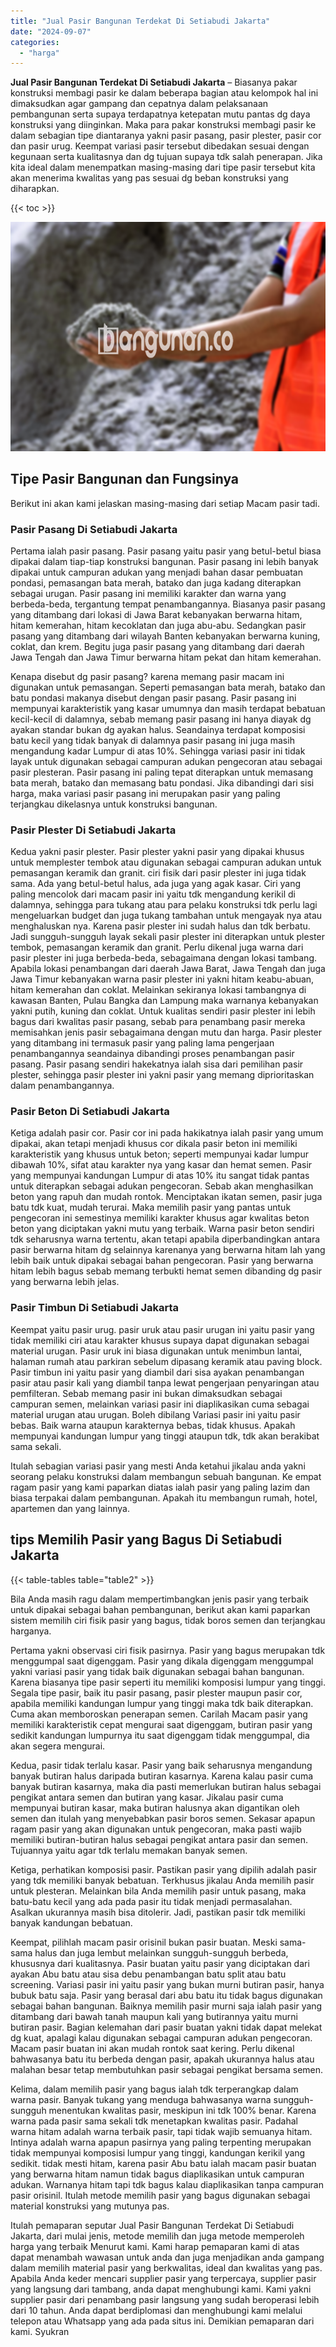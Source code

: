 ```yaml
---
title: "Jual Pasir Bangunan Terdekat Di Setiabudi Jakarta"
date: "2024-09-07"
categories: 
  - "harga"
---
```


**Jual Pasir Bangunan Terdekat Di Setiabudi Jakarta** – Biasanya pakar konstruksi membagi pasir ke dalam beberapa bagian atau kelompok hal ini dimaksudkan agar gampang dan cepatnya dalam pelaksanaan pembangunan serta supaya terdapatnya ketepatan mutu pantas dg daya konstruksi yang diinginkan. Maka para pakar konstruksi membagi pasir ke dalam sebagian tipe diantaranya yakni pasir pasang, pasir plester, pasir cor dan pasir urug. Keempat variasi pasir tersebut dibedakan sesuai dengan kegunaan serta kualitasnya dan dg tujuan supaya tdk salah penerapan. Jika kita ideal dalam menempatkan masing-masing dari tipe pasir tersebut kita akan menerima kwalitas yang pas sesuai dg beban konstruksi yang diharapkan.

{{< toc >}}

![Jual Pasir Bangunan Terdekat Di Setiabudi Jakarta](/images/jual-pasir-bangunan-56.png)

## Tipe Pasir Bangunan dan Fungsinya

Berikut ini akan kami jelaskan masing-masing dari setiap Macam pasir tadi.

### Pasir Pasang Di Setiabudi Jakarta

Pertama ialah pasir pasang. Pasir pasang yaitu pasir yang betul-betul biasa dipakai dalam tiap-tiap konstruksi bangunan. Pasir pasang ini lebih banyak dipakai untuk campuran adukan yang menjadi bahan dasar pembuatan pondasi, pemasangan bata merah, batako dan juga kadang diterapkan sebagai urugan. Pasir pasang ini memiliki karakter dan warna yang berbeda-beda, tergantung tempat penambangannya. Biasanya pasir pasang yang ditambang dari lokasi di Jawa Barat kebanyakan berwarna hitam, hitam kemerahan, hitam kecoklatan dan juga abu-abu. Sedangkan pasir pasang yang ditambang dari wilayah Banten kebanyakan berwarna kuning, coklat, dan krem. Begitu juga pasir pasang yang ditambang dari daerah Jawa Tengah dan Jawa Timur berwarna hitam pekat dan hitam kemerahan.

Kenapa disebut dg pasir pasang? karena memang pasir macam ini digunakan untuk pemasangan. Seperti pemasangan bata merah, batako dan batu pondasi makanya disebut dengan pasir pasang. Pasir pasang ini mempunyai karakteristik yang kasar umumnya dan masih terdapat bebatuan kecil-kecil di dalamnya, sebab memang pasir pasang ini hanya diayak dg ayakan standar bukan dg ayakan halus. Seandainya terdapat komposisi batu kecil yang tidak banyak di dalamnya pasir pasang ini juga masih mengandung kadar Lumpur di atas 10%. Sehingga variasi pasir ini tidak layak untuk digunakan sebagai campuran adukan pengecoran atau sebagai pasir plesteran. Pasir pasang ini paling tepat diterapkan untuk memasang bata merah, batako dan memasang batu pondasi. Jika dibandingi dari sisi harga, maka variasi pasir pasang ini merupakan pasir yang paling terjangkau dikelasnya untuk konstruksi bangunan.

### Pasir Plester Di Setiabudi Jakarta

Kedua yakni pasir plester. Pasir plester yakni pasir yang dipakai khusus untuk memplester tembok atau digunakan sebagai campuran adukan untuk pemasangan keramik dan granit. ciri fisik dari pasir plester ini juga tidak sama. Ada yang betul-betul halus, ada juga yang agak kasar. Ciri yang paling mencolok dari macam pasir ini yaitu tdk mengandung kerikil di dalamnya, sehingga para tukang atau para pelaku konstruksi tdk perlu lagi mengeluarkan budget dan juga tukang tambahan untuk mengayak nya atau menghaluskan nya. Karena pasir plester ini sudah halus dan tdk berbatu. Jadi sungguh-sungguh layak sekali pasir plester ini diterapkan untuk plester tembok, pemasangan keramik dan granit. Perlu dikenal juga warna dari pasir plester ini juga berbeda-beda, sebagaimana dengan lokasi tambang. Apabila lokasi penambangan dari daerah Jawa Barat, Jawa Tengah dan juga Jawa Timur kebanyakan warna pasir plester ini yakni hitam keabu-abuan, hitam kemerahan dan coklat. Melainkan sekiranya lokasi tambangnya di kawasan Banten, Pulau Bangka dan Lampung maka warnanya kebanyakan yakni putih, kuning dan coklat. Untuk kualitas sendiri pasir plester ini lebih bagus dari kwalitas pasir pasang, sebab para penambang pasir mereka memisahkan jenis pasir sebagaimana dengan mutu dan harga. Pasir plester yang ditambang ini termasuk pasir yang paling lama pengerjaan penambangannya seandainya dibandingi proses penambangan pasir pasang. Pasir pasang sendiri hakekatnya ialah sisa dari pemilihan pasir plester, sehingga pasir plester ini yakni pasir yang memang diprioritaskan dalam penambangannya.

### Pasir Beton Di Setiabudi Jakarta

Ketiga adalah pasir cor. Pasir cor ini pada hakikatnya ialah pasir yang umum dipakai, akan tetapi menjadi khusus cor dikala pasir beton ini memiliki karakteristik yang khusus untuk beton; seperti mempunyai kadar lumpur dibawah 10%, sifat atau karakter nya yang kasar dan hemat semen. Pasir yang mempunyai kandungan Lumpur di atas 10% itu sangat tidak pantas untuk diterapkan sebagai adukan pengecoran. Sebab akan menghasilkan beton yang rapuh dan mudah rontok. Menciptakan ikatan semen, pasir juga batu tdk kuat, mudah terurai. Maka memilih pasir yang pantas untuk pengecoran ini semestinya memiliki karakter khusus agar kwalitas beton beton yang diciptakan yakni mutu yang terbaik. Warna pasir beton sendiri tdk seharusnya warna tertentu, akan tetapi apabila diperbandingkan antara pasir berwarna hitam dg selainnya karenanya yang berwarna hitam lah yang lebih baik untuk dipakai sebagai bahan pengecoran. Pasir yang berwarna hitam lebih bagus sebab memang terbukti hemat semen dibanding dg pasir yang berwarna lebih jelas.

### Pasir Timbun Di Setiabudi Jakarta

Keempat yaitu pasir urug. pasir uruk atau pasir urugan ini yaitu pasir yang tidak memiliki ciri atau karakter khusus supaya dapat digunakan sebagai material urugan. Pasir uruk ini biasa digunakan untuk menimbun lantai, halaman rumah atau parkiran sebelum dipasang keramik atau paving block. Pasir timbun ini yaitu pasir yang diambil dari sisa ayakan penambangan pasir atau pasir kali yang diambil tanpa lewat pengerjaan penyaringan atau pemfilteran. Sebab memang pasir ini bukan dimaksudkan sebagai campuran semen, melainkan variasi pasir ini diaplikasikan cuma sebagai material urugan atau urugan. Boleh dibilang Variasi pasir ini yaitu pasir bebas. Baik warna ataupun karakternya bebas, tidak khusus. Apakah mempunyai kandungan lumpur yang tinggi ataupun tdk, tdk akan berakibat sama sekali.

Itulah sebagian variasi pasir yang mesti Anda ketahui jikalau anda yakni seorang pelaku konstruksi dalam membangun sebuah bangunan. Ke empat ragam pasir yang kami paparkan diatas ialah pasir yang paling lazim dan biasa terpakai dalam pembangunan. Apakah itu membangun rumah, hotel, apartemen dan yang lainnya.

## tips Memilih Pasir yang Bagus Di Setiabudi Jakarta

{{< table-tables table="table2" >}}

Bila Anda masih ragu dalam mempertimbangkan jenis pasir yang terbaik untuk dipakai sebagai bahan pembangunan, berikut akan kami paparkan sistem memilih ciri fisik pasir yang bagus, tidak boros semen dan terjangkau harganya.

Pertama yakni observasi ciri fisik pasirnya. Pasir yang bagus merupakan tdk menggumpal saat digenggam. Pasir yang dikala digenggam menggumpal yakni variasi pasir yang tidak baik digunakan sebagai bahan bangunan. Karena biasanya tipe pasir seperti itu memiliki komposisi lumpur yang tinggi. Segala tipe pasir, baik itu pasir pasang, pasir plester maupun pasir cor, apabila memiliki kandungan lumpur yang tinggi maka tdk baik diterapkan. Cuma akan memboroskan penerapan semen. Carilah Macam pasir yang memiliki karakteristik cepat mengurai saat digenggam, butiran pasir yang sedikit kandungan lumpurnya itu saat digenggam tidak menggumpal, dia akan segera mengurai.

Kedua, pasir tidak terlalu kasar. Pasir yang baik seharusnya mengandung banyak butiran halus daripada butiran kasarnya. Karena kalau pasir cuma banyak butiran kasarnya, maka dia pasti memerlukan butiran halus sebagai pengikat antara semen dan butiran yang kasar. Jikalau pasir cuma mempunyai butiran kasar, maka butiran halusnya akan digantikan oleh semen dan itulah yang menyebabkan pasir boros semen. Sekasar apapun ragam pasir yang akan digunakan untuk pengecoran, maka pasti wajib memiliki butiran-butiran halus sebagai pengikat antara pasir dan semen. Tujuannya yaitu agar tdk terlalu memakan banyak semen.

Ketiga, perhatikan komposisi pasir. Pastikan pasir yang dipilih adalah pasir yang tdk memiliki banyak bebatuan. Terkhusus jikalau Anda memilih pasir untuk plesteran. Melainkan bila Anda memilih pasir untuk pasang, maka batu-batu kecil yang ada pada pasir itu tidak menjadi permasalahan. Asalkan ukurannya masih bisa ditolerir. Jadi, pastikan pasir tdk memiliki banyak kandungan bebatuan.

Keempat, pilihlah macam pasir orisinil bukan pasir buatan. Meski sama-sama halus dan juga lembut melainkan sungguh-sungguh berbeda, khususnya dari kualitasnya. Pasir buatan yaitu pasir yang diciptakan dari ayakan Abu batu atau sisa debu penambangan batu split atau batu screening. Variasi pasir ini yaitu pasir yang bukan murni butiran pasir, hanya bubuk batu saja. Pasir yang berasal dari abu batu itu tidak bagus digunakan sebagai bahan bangunan. Baiknya memilih pasir murni saja ialah pasir yang ditambang dari bawah tanah maupun kali yang butirannya yaitu murni butiran pasir. Bagian kelemahan dari pasir buatan yakni tidak dapat melekat dg kuat, apalagi kalau digunakan sebagai campuran adukan pengecoran. Macam pasir buatan ini akan mudah rontok saat kering. Perlu dikenal bahwasanya batu itu berbeda dengan pasir, apakah ukurannya halus atau malahan besar tetap membutuhkan pasir sebagai pengikat bersama semen.

Kelima, dalam memilih pasir yang bagus ialah tdk terperangkap dalam warna pasir. Banyak tukang yang menduga bahwasanya warna sungguh-sungguh menentukan kwalitas pasir, meskipun ini tdk 100% benar. Karena warna pada pasir sama sekali tdk menetapkan kwalitas pasir. Padahal warna hitam adalah warna terbaik pasir, tapi tidak wajib semuanya hitam. Intinya adalah warna apapun pasirnya yang paling terpenting merupakan tidak mempunyai komposisi lumpur yang tinggi, kandungan kerikil yang sedikit. tidak mesti hitam, karena pasir Abu batu ialah macam pasir buatan yang berwarna hitam namun tidak bagus diaplikasikan untuk campuran adukan. Warnanya hitam tapi tdk bagus kalau diaplikasikan tanpa campuran pasir orisinil. Itulah metode memilih pasir yang bagus digunakan sebagai material konstruksi yang mutunya pas.

Itulah pemaparan seputar Jual Pasir Bangunan Terdekat Di Setiabudi Jakarta, dari mulai jenis, metode memilih dan juga metode memperoleh harga yang terbaik Menurut kami. Kami harap pemaparan kami di atas dapat menambah wawasan untuk anda dan juga menjadikan anda gampang dalam memilih material pasir yang berkwalitas, ideal dan kwalitas yang pas. Apabila Anda keder mencari supplier pasir yang terpercaya, supplier pasir yang langsung dari tambang, anda dapat menghubungi kami. Kami yakni supplier pasir dari penambang pasir langsung yang sudah beroperasi lebih dari 10 tahun. Anda dapat berdiplomasi dan menghubungi kami melalui telepon atau Whatsapp yang ada pada situs ini. Demikian pemaparan dari kami. Syukran

